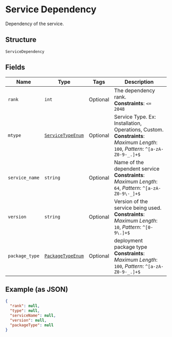 
# Service Dependency

Dependency of the service.

## Structure

`ServiceDependency`

## Fields

| Name | Type | Tags | Description |
|  --- | --- | --- | --- |
| `rank` | `int` | Optional | The dependency rank.<br>**Constraints**: `<= 2048` |
| `mtype` | [`ServiceTypeEnum`](../../doc/models/service-type-enum.md) | Optional | Service Type. Ex: Installation, Operations, Custom.<br>**Constraints**: *Maximum Length*: `100`, *Pattern*: `^[a-zA-Z0-9-_.]+$` |
| `service_name` | `string` | Optional | Name of the dependent service<br>**Constraints**: *Maximum Length*: `64`, *Pattern*: `^[a-zA-Z0-9\-_]+$` |
| `version` | `string` | Optional | Version of the service being used.<br>**Constraints**: *Maximum Length*: `10`, *Pattern*: `^[0-9\.]+$` |
| `package_type` | [`PackageTypeEnum`](../../doc/models/package-type-enum.md) | Optional | deployment package type<br>**Constraints**: *Maximum Length*: `100`, *Pattern*: `^[a-zA-Z0-9-_.]+$` |

## Example (as JSON)

```json
{
  "rank": null,
  "type": null,
  "serviceName": null,
  "version": null,
  "packageType": null
}
```

